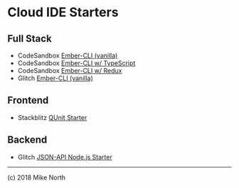 # Cloud IDE Starters

## Full Stack
* CodeSandbox [Ember-CLI (vanilla)](https://codesandbox.io/s/github/mike-north/ember-new-output/tree/vanilla)
* CodeSandbox [Ember-CLI w/ TypeScript](https://codesandbox.io/s/github/mike-north/ember-new-output/tree/ts)
* CodeSandbox [Ember-CLI w/ Redux](https://codesandbox.io/s/github/NullVoxPopuli/codesandbox-ember-redux-template)
* Glitch [Ember-CLI (vanilla)](https://glitch.com/edit/#!/ember-cli-start?path=app/templates/application.hbs)

## Frontend
* Stackblitz [QUnit Starter](https://stackblitz.com/edit/qunit-starter)

## Backend
* Glitch [JSON-API Node.js Starter](https://nutritious-turn.glitch.me)

---
(c) 2018 Mike North
